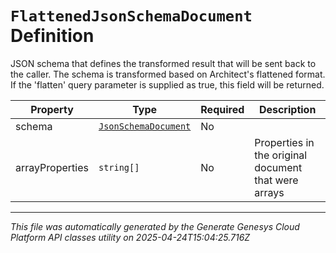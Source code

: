 # `FlattenedJsonSchemaDocument` Definition

JSON schema that defines the transformed result that will be sent back to the caller. The schema is transformed based on Architect's flattened format. If the 'flatten' query parameter is supplied as true, this field will be returned.

| Property | Type | Required | Description |
|----------|------|----------|-------------|
| schema | [`JsonSchemaDocument`](jsonschemadocument-definition.md) | No |  |
| arrayProperties | `string[]` | No | Properties in the original document that were arrays |

---

*This file was automatically generated by the Generate Genesys Cloud Platform API classes utility on 2025-04-24T15:04:25.716Z*